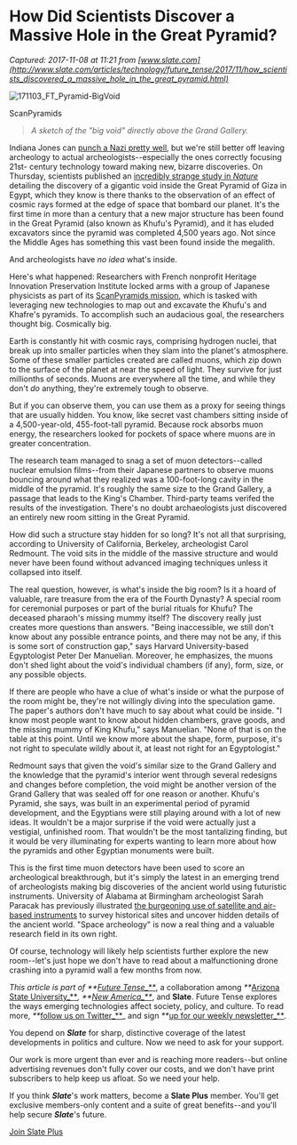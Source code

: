# How Did Scientists Discover a Massive Hole in the Great Pyramid?

_Captured: 2017-11-08 at 11:21 from [www.slate.com](http://www.slate.com/articles/technology/future_tense/2017/11/how_scientists_discovered_a_massive_hole_in_the_great_pyramid.html)_

![171103_FT_Pyramid-BigVoid](http://www.slate.com/content/dam/slate/articles/technology/future_tense/2017/11/171103_FT_Pyramid-BigVoid.jpg.CROP.promo-xlarge2.jpg)

ScanPyramids

> _A sketch of the "big void" directly above the Grand Gallery._

Indiana Jones can [punch a Nazi pretty well](https://www.youtube.com/watch?v=47nkHeMGsuo), but we're still better off leaving archeology to actual archeologists--especially the ones correctly focusing 21st\- century technology toward making new, bizarre discoveries. On Thursday, scientists published an [incredibly strange study in _Nature_](http://nature.com/articles/doi:10.1038/nature24647) detailing the discovery of a gigantic void inside the Great Pyramid of Giza in Egypt, which they know is there thanks to the observation of an effect of cosmic rays formed at the edge of space that bombard our planet. It's the first time in more than a century that a new major structure has been found in the Great Pyramid (also known as Khufu's Pyramid), and it has eluded excavators since the pyramid was completed 4,500 years ago. Not since the Middle Ages has something this vast been found inside the megalith.

And archeologists have _no idea_ what's inside.

Here's what happened: Researchers with French nonprofit Heritage Innovation Preservation Institute locked arms with a group of Japanese physicists as part of its [ScanPyramids mission](http://www.scanpyramids.org/), which is tasked with leveraging new technologies to map out and excavate the Khufu's and Khafre's pyramids. To accomplish such an audacious goal, the researchers thought big. Cosmically big.

Earth is constantly hit with cosmic rays, comprising hydrogen nuclei, that break up into smaller particles when they slam into the planet's atmosphere. Some of these smaller particles created are called muons, which zip down to the surface of the planet at near the speed of light. They survive for just millionths of seconds. Muons are everywhere all the time, and while they don't _do_ anything, they're extremely tough to observe.

But if you can observe them, you can use them as a proxy for seeing things that are usually hidden. You know, like secret vast chambers sitting inside of a 4,500-year-old, 455-foot-tall pyramid. Because rock absorbs muon energy, the researchers looked for pockets of space where muons are in greater concentration.

The research team managed to snag a set of muon detectors--called nuclear emulsion films--from their Japanese partners to observe muons bouncing around what they realized was a 100-foot-long cavity in the middle of the pyramid. It's roughly the same size to the Grand Gallery, a passage that leads to the King's Chamber. Third-party teams verifed the results of the investigation. There's no doubt archaeologists just discovered an entirely new room sitting in the Great Pyramid.

How did such a structure stay hidden for so long? It's not all that surprising, according to University of California, Berkeley, archeologist Carol Redmount. The void sits in the middle of the massive structure and would never have been found without advanced imaging techniques unless it collapsed into itself.

The real question, however, is what's inside the big room? Is it a hoard of valuable, rare treasure from the era of the Fourth Dynasty? A special room for ceremonial purposes or part of the burial rituals for Khufu? The deceased pharaoh's missing mummy itself? The discovery really just creates more questions than answers. "Being inaccessible, we still don't know about any possible entrance points, and there may not be any, if this is some sort of construction gap," says Harvard University-based Egyptologist Peter Der Manuelian. Moreover, he emphasizes, the muons don't shed light about the void's individual chambers (if any), form, size, or any possible objects.

If there are people who have a clue of what's inside or what the purpose of the room might be, they're not willingly diving into the speculation game. The paper's authors don't have much to say about what could be inside. "I know most people want to know about hidden chambers, grave goods, and the missing mummy of King Khufu," says Manuelian. "None of that is on the table at this point. Until we know more about the shape, form, purpose, it's not right to speculate wildly about it, at least not right for an Egyptologist."

Redmount says that given the void's similar size to the Grand Gallery and the knowledge that the pyramid's interior went through several redesigns and changes before completion, the void might be another version of the Grand Gallery that was sealed off for one reason or another. Khufu's Pyramid, she says, was built in an experimental period of pyramid development, and the Egyptians were still playing around with a lot of new ideas. It wouldn't be a major surprise if the void were actually just a vestigial, unfinished room. That wouldn't be the most tantalizing finding, but it would be very illuminating for experts wanting to learn more about how the pyramids and other Egyptian monuments were built.

This is the first time muon detectors have been used to score an archeological breakthrough, but it's simply the latest in an emerging trend of archeologists making big discoveries of the ancient world using futuristic instruments. University of Alabama at Birmingham archeologist Sarah Paracak has previously illustrated [the burgeoning use of satellite and air-based instruments](http://www.slate.com/articles/technology/future_tense/2013/10/space_archaeology_this_is_the_best_time_ever_to_be_an_archaeologist.html) to survey historical sites and uncover hidden details of the ancient world. "Space archeology" is now a real thing and a valuable research field in its own right.

Of course, technology will likely help scientists further explore the new room--let's just hope we don't have to read about a malfunctioning drone crashing into a pyramid wall a few months from now.

_This article is part of _**_[Future Tense_**](http://www.slate.com/futuretense)_, a collaboration among _**_[Arizona State University_**](http://www.asu.edu/?feature=research)_, _**_[New America_**](http://www.newamerica.org/)_, and **Slate**. Future Tense explores the ways emerging technologies affect society, policy, and culture. To read more, _**_[follow us on Twitter_**](http://www.twitter.com/futuretensenow)_ and sign _**_[up for our weekly newsletter_**](http://link.slate.com/join/3qk/newslettersignup)_._

You depend on **_Slate_** for sharp, distinctive coverage of the latest developments in politics and culture. Now we need to ask for your support.

Our work is more urgent than ever and is reaching more readers--but online advertising revenues don't fully cover our costs, and we don't have print subscribers to help keep us afloat. So we need your help.

If you think **_Slate_**'s work matters, become a **Slate Plus** member. You'll get exclusive members-only content and a suite of great benefits--and you'll help secure **_Slate_**'s future.

[Join Slate Plus](https://my.slate.com/plus/?utm_channel=kicker&utm_campaign=plus_support&utm_content=general&utm_source=article)
